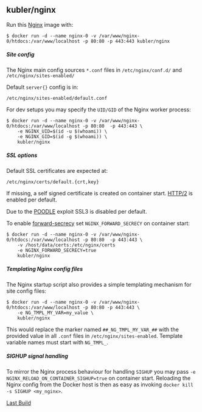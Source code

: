 ## kubler/nginx

Run this [Nginx][] image with:

    $ docker run -d --name nginx-0 -v /var/www/nginx-0/htdocs:/var/www/localhost -p 80:80 -p 443:443 kubler/nginx

##### Site config

The Nginx main config sources `*.conf` files in `/etc/nginx/conf.d/` and `/etc/nginx/sites-enabled/`

Default `server{}` config is in:

    /etc/nginx/sites-enabled/default.conf

For dev setups you may specify the `UID/GID` of the Nginx worker process:

    $ docker run -d --name nginx-0 -v /var/www/nginx-0/htdocs:/var/www/localhost -p 80:80  -p 443:443 \
        -e NGINX_UID=$(id -u $(whoami)) \
        -e NGINX_GID=$(id -g $(whoami)) \
        kubler/nginx

##### SSL options

Default SSL certificates are expected at:

    /etc/nginx/certs/default.{crt,key}

If missing, a self signed certificate is created on container start. [HTTP/2][] is enabled per default.

Due to the [POODLE][] exploit SSL3 is disabled per default.

To enable [forward-secrecy][] set `NGINX_FORWARD_SECRECY` on container start:

    $ docker run -d --name nginx-0 -v /var/www/nginx-0/htdocs:/var/www/localhost -p 80:80  -p 443:443 \
        -v /host/data/certs:/etc/nginx/certs
        -e NGINX_FORWARD_SECRECY=true
        kubler/nginx

##### Templating Nginx config files

The Nginx startup script also provides a simple templating mechanism for site config files:

    $ docker run -d --name nginx-0 -v /var/www/nginx-0/htdocs:/var/www/localhost -p 80:80 -p 443:443 \
        -e NG_TMPL_MY_VAR=my_value \
        kubler/nginx

This would replace the marker named `##_NG_TMPL_MY_VAR_##` with the provided value in all `.conf` files in 
`/etc/nginx/sites-enabled`. Template variable names must start with `NG_TMPL_`.

##### SIGHUP signal handling

To mirror the Nginx process behaviour for handling `SIGHUP` you may pass `-e NGINX_RELOAD_ON_CONTAINER_SIGHUP=true` on
container start. Reloading the Nginx config from the Docker host is then as easy as invoking `docker kill -s SIGHUP <my_nginx>`.

[Last Build][packages]

[Nginx]: http://nginx.org/
[forward-secrecy]: http://en.wikipedia.org/wiki/Forward_secrecy
[POODLE]: http://en.wikipedia.org/wiki/POODLE
[HTTP/2]: https://en.wikipedia.org/wiki/HTTP/2
[packages]: PACKAGES.md
